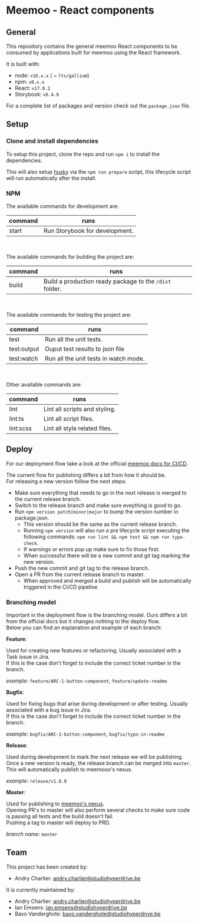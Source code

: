 # Meemoo - React components

## General

This repository contains the general meemoo React components to be consumed by applications built
for meemoo using the React framework.

It is built with:
- node: `v16.x.x` ( ~ `lts/gallium`)
- npm: `v8.x.x`
- React: `v17.0.2`
- Storybook: `v6.4.9`

For a complete list of packages and version check out the `package.json` file.

## Setup

### Clone and install dependencies
To setup this project, clone the repo and run `npm i` to install the dependencies.

This will also setup [husky](https://github.com/typicode/husky) via the `npm run prepare` script,
this lifecycle script will run automatically after the install.

### NPM

The available commands for development are:

| command      | runs                                                                                                 |
|--------------|------------------------------------------------------------------------------------------------------|
| start        | Run Storybook for development.                                                                       |
<br>

The available commands for building the project are:

| command      | runs                                                                                                 |
|--------------|------------------------------------------------------------------------------------------------------|
| build        | Build a production ready package to the `/dist` folder.                                              |
<br>

The available commands for testing the project are:

| command      | runs                                                                                                 |
|--------------|------------------------------------------------------------------------------------------------------|
| test         | Run all the unit tests.                                                                              |
| test:output  | Ouput test results to json file                                                                      |
| test:watch   | Run all the unit tests in watch mode.                                                                |
<br>

Other available commands are:

| command      | runs                                                                                                 |
|--------------|------------------------------------------------------------------------------------------------------|
| lint         | Lint all scripts and styling.                                                                        |
| lint:ts      | Lint all script files.                                                                               |
| lint:scss    | Lint all style related files.                                                                        |

## Deploy

For our deployment flow take a look at the official [meemoo docs for CI/CD](https://github.com/viaacode/ci-cd-docs/tree/main).

The current flow for publishing differs a bit from how it should be.  
For releasing a new version follow the next steps:
* Make sure everything that needs to go in the next release is merged to the current release branch.
* Switch to the release branch and make sure eveything is good to go.
* Run `npm version patch|minor|major` to bump the version number in package.json.
	* This version should be the same as the current release branch.
	* Running `npm version` will also run a pre lifecycle script executing the following commands:
	`npm run lint && npm test && npm run type-check`.
	* If warnings or errors pop up make sure to fix those first.
	* When successful there will be a new commit and git tag marking the new version.
* Push the new commit and git tag to the release branch.
* Open a PR from the current release branch to master.
	* When approved and merged a build and publish will be automatically triggered in the CI/CD
	pipeline

### Branching model

Important in the deployment flow is the branching model. Ours differs a bit from the official docs
but it changes nothing to the deploy flow.  
Below you can find an explanation and example of each branch:

**Feature**:

Used for creating new features or refactoring. Usually associated with a Task issue in Jira.  
If this is the case don't forget to include the correct ticket number in the branch.

*example*: `feature/ARC-1-button-component`, `feature/update-readme`

**Bugfix**:

Used for fixing bugs that arise during development or after testing. Usually associated with a bug
issue in Jira.  
If this is the case don't forget to include the correct ticket number in the branch.

*example*: `bugfix/ARC-1-button-component`, `bugfix/typo-in-readme`

**Release**:

Used during development to mark the next release we will be publishing.  
Once a new version is ready, the release branch can be merged into `master`.  
This will automatically publish to meemooo's nexus.

*example*: `release/v1.0.0`

**Master**:

Used for publishing to [meemoo's nexus](http://do-prd-mvn-01.do.viaa.be:8081/#browse/browse:npm-viaa:%40meemoo%2Freact-components).  
Opening PR's to master will also perform several checks to make sure code is passing all tests and
the build doesn't fail.  
Pushing a tag to master will deploy to PRD.

*branch name*: `master`

## Team

This project has been created by:
- Andry Charlier: andry.charlier@studiohyperdrive.be

It is currently maintained by:
- Andry Charlier: andry.charlier@studiohyperdrive.be
- Ian Emsens: ian.emsens@studiohyperdrive.be
- Bavo Vanderghote: bavo.vanderghote@studiohyperdrive.be
